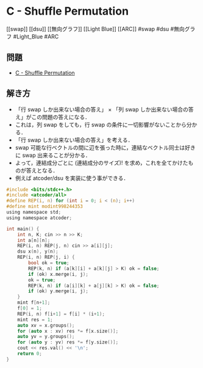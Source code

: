 # C - Shuffle Permutation
[[swap]] [[dsu]] [[無向グラフ]] [[Light Blue]] [[ARC]]
#swap #dsu #無向グラフ #Light_Blue #ARC

## 問題
- [C - Shuffle Permutation](https://atcoder.jp/contests/arc107/tasks/arc107_c)

## 解き方
- 「行 swap しか出来ない場合の答え」 × 「列 swap しか出来ない場合の答え」がこの問題の答えになる．
- これは，列 swap をしても，行 swap の条件に一切影響がないことから分かる．
- 「行 swap しか出来ない場合の答え」を考える．
- swap 可能な行ベクトルの間に辺を張った時に，連結なベクトル同士は好きに swap 出来ることが分かる．
- よって，連結成分ごとに (連結成分のサイズ)! を求め，これを全てかけたものが答えとなる．
- 例えば atcoder/dsu を実装に使う事ができる．

```c
#include <bits/stdc++.h>
#include <atcoder/all>
#define REP(i, n) for (int i = 0; i < (n); i++)
#define mint modint998244353
using namespace std;
using namespace atcoder;

int main() {
	int n, K; cin >> n >> K;
	int a[n][n];
	REP(i, n) REP(j, n) cin >> a[i][j];
	dsu x(n), y(n);
	REP(i, n) REP(j, i) {
		bool ok = true;
		REP(k, n) if (a[k][i] + a[k][j] > K) ok = false;
		if (ok) x.merge(i, j);
		ok = true;
		REP(k, n) if (a[i][k] + a[j][k] > K) ok = false;
		if (ok) y.merge(i, j);
	}
	mint f[n+1];
	f[0] = 1;
	REP(i, n) f[i+1] = f[i] * (i+1);
	mint res = 1;
	auto xv = x.groups();
	for (auto x : xv) res *= f[x.size()];
	auto yv = y.groups();
	for (auto y : yv) res *= f[y.size()];
	cout << res.val() << '\n';
	return 0;
}
```